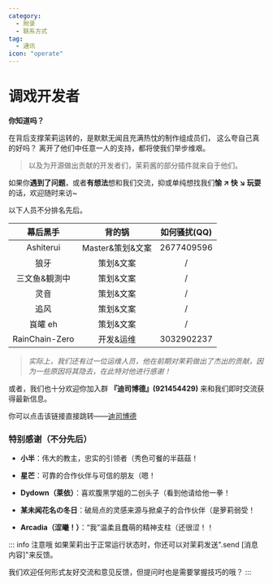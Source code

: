 ```yaml
---
category:
  - 附录
  - 联系方式
tag:
  - 通讯
icon: "operate"
---
```


# 调戏开发者

**你知道吗？**

在背后支撑茉莉运转的，是默默无闻且充满热忱的制作组成员们，
<span id="develoer_01" title="快、快忘掉！">这么夸自己真的好吗？</span>
离开了他们中任意一人的支持，都将使我们举步维艰。

> 以及为开源做出贡献的开发者们，茉莉酱的部分插件就来自于他们。

如果你**遇到了问题**，或者**有想法**想和我们交流，抑或单纯想找我们**愉 ↗ 快 ↘ 玩耍**的话，欢迎随时来访~

以下人员不分排名先后。

|    幕后黑手    |      背的锅      | 如何骚扰(QQ) |
| :------------: | :--------------: | :----------: |
|   Ashiterui    | Master&策划&文案 |  2677409596  |
|      狼牙      |    策划&文案     |      /       |
| 三文鱼&観測中  |    策划&文案     |      /       |
|      灵音      |    策划&文案     |      /       |
|      追风      |    策划&文案     |      /       |
|    峎皬 eh     |    策划&文案     |      /       |
| RainChain-Zero |    开发&运维     |  3032902237  |

> _实际上，我们还有过一位运维人员，他在前期对茉莉做出了杰出的贡献，因为一些原因将其隐去，在此特对他进行感谢！_

或者，我们也十分欢迎你加入群 **『迪司博德』(921454429)** 来和我们即时交流获得最新信息。

你可以点击该链接直接跳转——[迪司博德](https://qm.qq.com/cgi-bin/qm/qr?k=zT3VD0Xm5pD0_lY1y29C4ezorhp7baRn&jump_from=webapi")

### 特别感谢（不分先后）

- **小半**：伟大的教主，忠实的引领者（秀色可餐的半菇菇！

- **星芒**：可靠的合作伙伴与可信的朋友（嗯！

- **Dydown（莱依）**：喜欢腹黑学姐的二创头子（看到他请给他一拳！

- **某未闻花名の冬日**：破局点的灵感来源与掀桌子的合作伙伴（是萝莉弱受！

- **Arcadia（涩曦！）**：“我”温柔且蠢萌的精神支柱（还很涩！！

::: info 注意哦
如果茉莉出于正常运行状态时，你还可以对茉莉发送".send [消息内容]"来反馈。

我们欢迎任何形式友好交流和意见反馈，但提问时也是需要掌握技巧的哦？
:::
